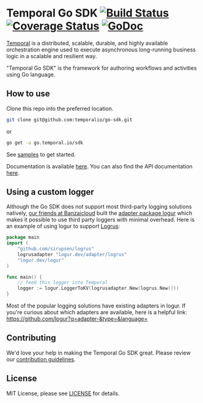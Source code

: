 # Temporal Go SDK [![Build Status](https://badge.buildkite.com/ce6df3b1a8b375270261ae70fb2d2756af298fef3a0dac4d20.svg?theme=github&branch=master)](https://buildkite.com/temporal/temporal-go-client) [![Coverage Status](https://coveralls.io/repos/github/temporalio/temporal-go-sdk/badge.svg?branch=master)](https://coveralls.io/github/temporalio/temporal-go-sdk?branch=master) [![GoDoc](https://pkg.go.dev/go.temporal.io/sdk?status.svg)](https://pkg.go.dev/go.temporal.io/sdk)

[Temporal](https://github.com/temporalio/temporal) is a distributed, scalable, durable, and highly available orchestration engine used to execute asynchronous long-running business logic in a scalable and resilient way.

"Temporal Go SDK" is the framework for authoring workflows and activities using Go language.

## How to use

Clone this repo into the preferred location.

```bash
git clone git@github.com:temporalio/go-sdk.git
```

or

```bash
go get -u go.temporal.io/sdk
```

See [samples](https://github.com/temporalio/temporal-go-samples) to get started. 

Documentation is available [here](https://docs.temporal.io/docs/go-quick-start). 
You can also find the API documentation [here](https://pkg.go.dev/go.temporal.io/sdk).

## Using a custom logger

Although the Go SDK does not support most third-party logging solutions natively, [our friends at Banzaicloud](https://github.com/sagikazarmark) built the [adapter package logur](https://github.com/logur/logur) which makes it possible to use third party loggers with minimal overhead. Here is an example of using logur to support [Logrus](https://github.com/sirupsen/logrus):

```go
package main
import (
	"github.com/sirupsen/logrus"
	logrusadapter "logur.dev/adapter/logrus"
	"logur.dev/logur"
)

func main() {
	// feed this logger into Temporal
	logger := logur.LoggerToKV(logrusadapter.New(logrus.New()))
}
```

Most of the popular logging solutions have existing adapters in logur. If you're curious about which adapters are available, here is a helpful link: https://github.com/logur?q=adapter-&type=&language=

## Contributing
We'd love your help in making the Temporal Go SDK great. Please review our [contribution guidelines](CONTRIBUTING.md).

## License
MIT License, please see [LICENSE](LICENSE) for details.

